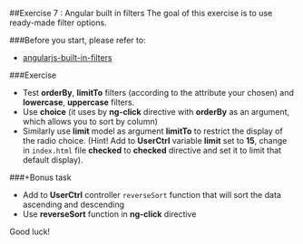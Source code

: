 ##Exercise 7 : Angular built in filters
The goal of this exercise is to use ready-made filter options.

###Before you start, please refer to:
* [angularjs-built-in-filters](https://egghead.io/lessons/angularjs-built-in-filters)

###Exercise

* Test **orderBy**, **limitTo** filters (according to the attribute your chosen) and **lowercase**, **uppercase** filters. 
* Use **choice** (it uses by **ng-click** directive with **orderBy** as an argument, which allows you to sort by column)
* Similarly use **limit** model as argument **limitTo** to restrict the display of the radio choice. (Hint! Add to **UserCtrl** variable **limit** set to **15**, change in ```index.html``` file **checked** to **checked** directive and set it to limit that default display).

###+Bonus task
* Add to **UserCtrl** controller  ```reverseSort``` function that will sort the data ascending and descending
* Use **reverseSort** function in **ng-click** directive

Good luck!
